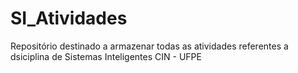 # SI_Atividades
Repositório destinado a armazenar todas as atividades referentes a dsiciplina de Sistemas Inteligentes CIN - UFPE
